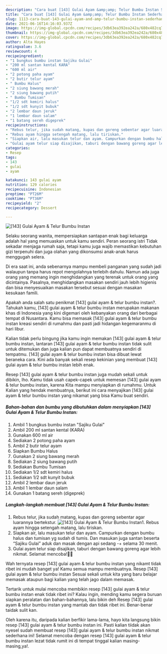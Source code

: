 ```yaml
---
description: "Cara buat [143] Gulai Ayam &amp;amp; Telur Bumbu Instan Sederhana dan Mudah Dibuat"
title: "Cara buat [143] Gulai Ayam &amp;amp; Telur Bumbu Instan Sederhana dan Mudah Dibuat"
slug: 1113-cara-buat-143-gulai-ayam-and-amp-telur-bumbu-instan-sederhana-dan-mudah-dibuat
date: 2021-06-16T14:16:03.937Z
image: https://img-global.cpcdn.com/recipes/3db63ea392ea242a/680x482cq70/143-gulai-ayam-telur-bumbu-instan-foto-resep-utama.jpg
thumbnail: https://img-global.cpcdn.com/recipes/3db63ea392ea242a/680x482cq70/143-gulai-ayam-telur-bumbu-instan-foto-resep-utama.jpg
cover: https://img-global.cpcdn.com/recipes/3db63ea392ea242a/680x482cq70/143-gulai-ayam-telur-bumbu-instan-foto-resep-utama.jpg
author: Alta Hayes
ratingvalue: 3.6
reviewcount: 4
recipeingredient:
- "1 bungkus bumbu instan Sajiku Gulai"
- "200 ml santan kental KARA"
- "600 ml air"
- "2 potong paha ayam"
- "2 butir telur ayam"
- " Bumbu Halus"
- "2 siung bawang merah"
- "2 siung bawang putih"
- " Bumbu Tumisan"
- "1/2 sdt kemiri halus"
- "1/2 sdt kunyit bubuk"
- "2 lembar daun jeruk"
- "1 lembar daun salam"
- "1 batang sereh digeprek"
recipeinstructions:
- "Rebus telur, jika sudah matang, kupas dan goreng sebentar agar luarannya bertekstur."
- "Rebus ayam hingga setengah matang, lalu tiriskan."
- "Siapkan air, lalu masukan telur dan ayam. Campurkan dengan bumbu halus dan tumisan yg sudah di tumis. Dan masukan juga santan beserta “Sajiku Gulai” aduk dan masak dengan api sedang -+ selama 30 menit."
- "Gulai ayam telur siap disajikan, taburi dengan bawang goreng agar lebih nikmat. Selamat mencoba!👍🏻"
categories:
- Resep
tags:
- 143
- gulai
- ayam

katakunci: 143 gulai ayam 
nutrition: 129 calories
recipecuisine: Indonesian
preptime: "PT26M"
cooktime: "PT36M"
recipeyield: "2"
recipecategory: Dessert

---
```



![[143] Gulai Ayam &amp; Telur Bumbu Instan](https://img-global.cpcdn.com/recipes/3db63ea392ea242a/680x482cq70/143-gulai-ayam-telur-bumbu-instan-foto-resep-utama.jpg)

Selaku seorang wanita, mempersiapkan santapan enak bagi keluarga adalah hal yang memuaskan untuk kamu sendiri. Peran seorang istri Tidak sekadar menjaga rumah saja, tetapi kamu juga wajib memastikan kebutuhan gizi terpenuhi dan juga olahan yang dikonsumsi anak-anak harus menggugah selera.

Di era  saat ini, anda sebenarnya mampu membeli panganan yang sudah jadi walaupun tanpa harus repot mengolahnya terlebih dahulu. Namun ada juga orang yang memang ingin menghidangkan yang terenak untuk orang yang dicintainya. Pasalnya, menghidangkan masakan sendiri jauh lebih higienis dan bisa menyesuaikan masakan tersebut sesuai dengan masakan kesukaan famili. 



Apakah anda salah satu penikmat [143] gulai ayam &amp; telur bumbu instan?. Tahukah kamu, [143] gulai ayam &amp; telur bumbu instan merupakan makanan khas di Indonesia yang kini digemari oleh kebanyakan orang dari berbagai tempat di Nusantara. Kamu bisa memasak [143] gulai ayam &amp; telur bumbu instan kreasi sendiri di rumahmu dan pasti jadi hidangan kegemaranmu di hari libur.

Kalian tidak perlu bingung jika kamu ingin memakan [143] gulai ayam &amp; telur bumbu instan, lantaran [143] gulai ayam &amp; telur bumbu instan tidak sulit untuk ditemukan dan juga kalian pun dapat membuatnya sendiri di tempatmu. [143] gulai ayam &amp; telur bumbu instan bisa dibuat lewat beraneka cara. Kini ada banyak sekali resep kekinian yang membuat [143] gulai ayam &amp; telur bumbu instan lebih enak.

Resep [143] gulai ayam &amp; telur bumbu instan juga mudah sekali untuk dibikin, lho. Kamu tidak usah capek-capek untuk memesan [143] gulai ayam &amp; telur bumbu instan, karena Kita mampu menyiapkan di rumahmu. Untuk Kalian yang hendak membuatnya, berikut ini cara menyajikan [143] gulai ayam &amp; telur bumbu instan yang nikamat yang bisa Kamu buat sendiri.

<!--inarticleads1-->

##### Bahan-bahan dan bumbu yang dibutuhkan dalam menyiapkan [143] Gulai Ayam &amp; Telur Bumbu Instan:

1. Ambil 1 bungkus bumbu instan &#34;Sajiku Gulai&#34;
1. Ambil 200 ml santan kental (KARA)
1. Gunakan 600 ml air
1. Sediakan 2 potong paha ayam
1. Ambil 2 butir telur ayam
1. Siapkan  Bumbu Halus
1. Gunakan 2 siung bawang merah
1. Sediakan 2 siung bawang putih
1. Sediakan  Bumbu Tumisan
1. Sediakan 1/2 sdt kemiri halus
1. Sediakan 1/2 sdt kunyit bubuk
1. Ambil 2 lembar daun jeruk
1. Ambil 1 lembar daun salam
1. Gunakan 1 batang sereh (digeprek)




<!--inarticleads2-->

##### Langkah-langkah membuat [143] Gulai Ayam &amp; Telur Bumbu Instan:

1. Rebus telur, jika sudah matang, kupas dan goreng sebentar agar luarannya bertekstur.
<img src="https://img-global.cpcdn.com/steps/34c741c0c3e8aecd/160x128cq70/143-gulai-ayam-telur-bumbu-instan-langkah-memasak-1-foto.jpg" alt="[143] Gulai Ayam &amp; Telur Bumbu Instan">1. Rebus ayam hingga setengah matang, lalu tiriskan.
1. Siapkan air, lalu masukan telur dan ayam. Campurkan dengan bumbu halus dan tumisan yg sudah di tumis. Dan masukan juga santan beserta “Sajiku Gulai” aduk dan masak dengan api sedang -+ selama 30 menit.
1. Gulai ayam telur siap disajikan, taburi dengan bawang goreng agar lebih nikmat. Selamat mencoba!👍🏻




Wah ternyata resep [143] gulai ayam &amp; telur bumbu instan yang nikamt tidak ribet ini mudah banget ya! Kamu semua mampu membuatnya. Resep [143] gulai ayam &amp; telur bumbu instan Sesuai sekali untuk kita yang baru belajar memasak ataupun bagi kalian yang telah jago dalam memasak.

Tertarik untuk mulai mencoba membikin resep [143] gulai ayam &amp; telur bumbu instan enak tidak ribet ini? Kalau ingin, mending kamu segera buruan siapkan peralatan dan bahan-bahannya, lalu bikin deh Resep [143] gulai ayam &amp; telur bumbu instan yang mantab dan tidak ribet ini. Benar-benar taidak sulit kan. 

Oleh karena itu, daripada kalian berfikir lama-lama, hayo kita langsung bikin resep [143] gulai ayam &amp; telur bumbu instan ini. Pasti kalian tiidak akan nyesel sudah membuat resep [143] gulai ayam &amp; telur bumbu instan nikmat sederhana ini! Selamat mencoba dengan resep [143] gulai ayam &amp; telur bumbu instan lezat tidak rumit ini di tempat tinggal kalian masing-masing,ya!.

